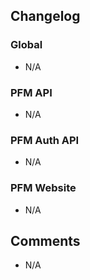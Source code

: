 ## Changelog

### Global
- N/A

### PFM API
- N/A

### PFM Auth API
- N/A

### PFM Website
- N/A

## Comments
- N/A